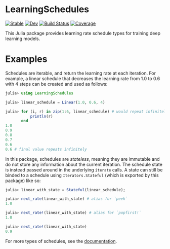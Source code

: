 # LearningSchedules

[![Stable](https://img.shields.io/badge/docs-stable-blue.svg)](https://MurrellGroup.github.io/LearningSchedules.jl/stable/)
[![Dev](https://img.shields.io/badge/docs-dev-blue.svg)](https://MurrellGroup.github.io/LearningSchedules.jl/dev/)
[![Build Status](https://github.com/MurrellGroup/LearningSchedules.jl/actions/workflows/CI.yml/badge.svg?branch=main)](https://github.com/MurrellGroup/LearningSchedules.jl/actions/workflows/CI.yml?query=branch%3Amain)
[![Coverage](https://codecov.io/gh/MurrellGroup/LearningSchedules.jl/branch/main/graph/badge.svg)](https://codecov.io/gh/MurrellGroup/LearningSchedules.jl)

This Julia package provides learning rate schedule types for training deep learning models.

# Examples

Schedules are iterable, and return the learning rate at each iteration. For example, a linear schedule that decreases the learning rate from 1.0 to 0.6 with 4 steps can be created and used as follows:

```julia
julia> using LearningSchedules

julia> linear_schedule = Linear(1.0, 0.6, 4)

julia> for (i, r) in zip(1:6, linear_schedule) # would repeat infinitely without zipping
           println(r)
       end
1.0
0.9
0.8
0.7
0.6
0.6 # final value repeats infinitely
```

In this package, schedules are *stateless*, meaning they are immutable and do not store any information about the current iteration. The schedule state is instead passed around in the underlying `iterate` calls. A state can still be binded to a schedule using `Iterators.Stateful` (which is exported by this package) like so:

```julia
julia> linear_with_state = Stateful(linear_schedule);

julia> next_rate(linear_with_state) # alias for `peek`
1.0

julia> next_rate!(linear_with_state) # alias for `popfirst!`
1.0

julia> next_rate!(linear_with_state)
0.9
```

For more types of schedules, see the [documentation](https://MurrellGroup.github.io/LearningSchedules.jl/stable/).
